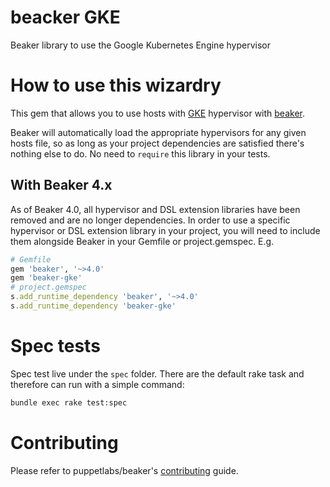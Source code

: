 # beacker GKE
Beaker library to use the Google Kubernetes Engine hypervisor

# How to use this wizardry

This gem that allows you to use hosts with [GKE](gke.md) hypervisor with [beaker](https://github.com/puppetlabs/beaker). 

Beaker will automatically load the appropriate hypervisors for any given hosts file, so as long as your project dependencies are satisfied there's nothing else to do. No need to `require` this library in your tests.

## With Beaker 4.x

As of Beaker 4.0, all hypervisor and DSL extension libraries have been removed and are no longer dependencies. In order to use a specific hypervisor or DSL extension library in your project, you will need to include them alongside Beaker in your Gemfile or project.gemspec. E.g.

~~~ruby
# Gemfile
gem 'beaker', '~>4.0'
gem 'beaker-gke'
# project.gemspec
s.add_runtime_dependency 'beaker', '~>4.0'
s.add_runtime_dependency 'beaker-gke'
~~~

# Spec tests

Spec test live under the `spec` folder. There are the default rake task and therefore can run with a simple command:
```bash
bundle exec rake test:spec
```

# Contributing

Please refer to puppetlabs/beaker's [contributing](https://github.com/puppetlabs/beaker/blob/master/CONTRIBUTING.md) guide.
